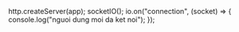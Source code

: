 http.createServer(app);
socketIO();
io.on("connection", (socket) => {
console.log("nguoi dung moi da ket noi");
});
